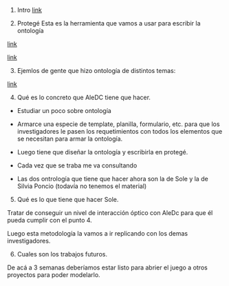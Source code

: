 1. Intro
[link](https://www.youtube.com/watch?v=FLKkFP-2JPE&ab_channel=UCAMUniversidadCat%C3%B3licadeMurcia)


2. Protegé
Esta es la herramienta que vamos a usar para escribir la ontología


[link](https://www.youtube.com/watch?v=yqD8W6BtnA4&ab_channel=JoseGranados)

[link](https://www.youtube.com/watch?v=6XfPItZR-5Y&ab_channel=EdyAlexanderUrizarOrtiz)



3. Ejemlos de gente que hizo ontología de distintos temas:

[link](https://eprints.ucm.es/44234/1/T39078.pdf)




4. Qué es lo concreto que AleDC tiene que hacer.


-  Estudiar un poco sobre ontología

- Armarce una especie de template, planilla, formulario, etc. para que los investigadores le pasen los requetimientos con todos los elementos que se necesitan para armar la ontología.

- Luego tiene que diseñar la ontología y escribirla en protegé.

- Cada vez que se traba me va consultando 

- Las dos ontrología que tiene que hacer ahora son la de Sole y la de Silvia Poncio (todavía no tenemos el material)



5. Qué es lo que tiene que hacer Sole.

Tratar de conseguir un nivel de interacción óptico con AleDc para que él pueda cumplir con el punto 4.

Luego esta metodología la vamos a ir replicando con los demas investigadores.




6. Cuales son los trabajos futuros.

De acá a 3 semanas deberíamos estar listo para abrier el juego a otros proyectos para poder modelarlo.



